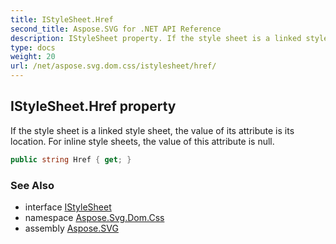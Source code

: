 ```yaml
---
title: IStyleSheet.Href
second_title: Aspose.SVG for .NET API Reference
description: IStyleSheet property. If the style sheet is a linked style sheet the value of its attribute is its location. For inline style sheets the value of this attribute is null
type: docs
weight: 20
url: /net/aspose.svg.dom.css/istylesheet/href/
---
```

## IStyleSheet.Href property

If the style sheet is a linked style sheet, the value of its attribute is its location. For inline style sheets, the value of this attribute is null.

```csharp
public string Href { get; }
```

### See Also

* interface [IStyleSheet](../)
* namespace [Aspose.Svg.Dom.Css](../../istylesheet/)
* assembly [Aspose.SVG](../../../)
